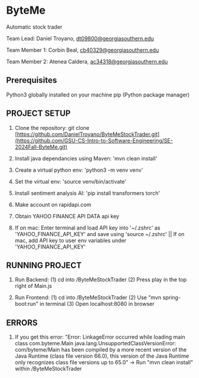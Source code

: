 # ByteMe

Automatic stock trader

Team Lead: Daniel Troyano, dt09800@georgiasouthern.edu

Team Member 1: Corbin Beal, cb40329@georgiasouthern.edu

Team Member 2: Atenea Caldera, ac34318@georgiasouthern.edu

## Prerequisites

Python3 globally installed on your machine
pip (Python package manager)

## PROJECT SETUP

1. Clone the repository: git clone [https://github.com/DanielTroyano/ByteMeStockTrader.git](https://github.com/GSU-CS-Intro-to-Software-Engineering/SE-2024Fall-ByteMe.git)

2. Install java dependancies using Maven: 'mvn clean install'

3. Create a virtual python env: 'python3 -m venv venv'

4. Set the virtual env: 'source venv/bin/activate'

5. Install sentiment analysis AI: 'pip install transformers torch'

6. Make account on rapidapi.com

7. Obtain YAHOO FINANCE API DATA api key

8. If on mac: Enter terminal and load API key into '~/.zshrc' as 'YAHOO_FINANCE_API_KEY' and save using 'source ~/.zshrc' || If on mac, add API key to user env variables under 'YAHOO_FINANCE_API_KEY'

## RUNNING PROJECT

1. Run Backend: (1) cd into /ByteMeStockTrader (2) Press play in the top right of Main.js

2. Run Frontend: (1) cd into /ByteMeStockTrader (2) Use "mvn spring-boot:run" in terminal (3) Open localhost:8080 in browser

## ERRORS

1. If you get this error: "Error: LinkageError occurred while loading main class com.byteme.Main
   java.lang.UnsupportedClassVersionError: com/byteme/Main has been compiled by a more recent version of the Java Runtime (class file version 66.0), this version of the Java Runtime only recognizes class file versions up to 65.0"
   -> Run "mvn clean install" within /ByteMeStockTrader
